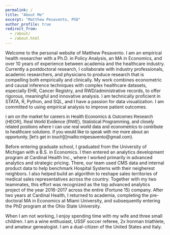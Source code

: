 ```yaml
---
permalink: /
title: "About Me"
excerpt: "Matthew Pesavento, PhD"
author_profile: true
redirect_from: 
  - /about/
  - /about.html
---
```



Welcome to the personal website of Matthew Pesavento. I am an empirical health researcher with a Ph.D. in Policy Analysis, an MA in Economics, and over 10 years of experience between academia and the healthcare industry. Currently a postdoctoral research, I collaborate with industry professionals, academic researchers, and physicians to produce research that is compelling both empirically and clinically. My work combines econometric and causal inference techniques with complex healthcare datasets, especially EHR, Cancer Registry, and RWD/administrative records, to offer rigorous, meaningful and innovative analysis. I am technically proficient in STATA, R, Python, and SQL, and I have a passion for data visualization. I am committed to using empirical analysis to improve patient outcomes.

<link href="https://fonts.googleapis.com/css2?family=Open+Sans&display=swap" rel="stylesheet">
<p style="font-family: 'Arial', sans-serif;"> I am on the market for careers in Health Economics & Outcomes Research (HEOR), Real World Evidence (RWE), Statistical Programming, and closely related positions where I can use real world data and econometrics to contribute to healthcare solutions. If you would like to speak with me more about an opportunity, [let's get in touch]((mailto:mtpesavento@gmail.com). </p>

Before entering graduate school, I graduated from the University of Michigan with a B.S. in Economics. I then entered an analytics development program at Cardinal Health Inc., where I worked primarily in advanced analytics and strategic pricing. There, our team used CMS data and internal product data to help benchmark Hospital Systems with their neigherest neighbors. I also helped build an algorithm to reshape sales territories of medical sales representatives across the country. Together with my two teammates, this effort was recognized as the top advanced analytics project of the year 2016-2017 across the entire (Fortune 15) company. After two years at Cardinal Health, I returned to academia, completing the pre-doctoral MA in Economics at Miami University, and subsequently entering the PhD program at the Ohio State University.

When I am not working, I enjoy spending time with my wife and three small children. I am a wine enthusiast, USSF soccer referee, 2x Ironman triathlete, and amateur genealogist. I am a dual-citizen of the United States and Italy.







